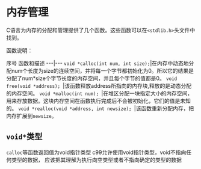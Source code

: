 # 内存管理

C语言为内存的分配和管理提供了几个函数。这些函数可以在` <stdlib.h> `头文件中找到。

函数说明：

序号	函数和描述
---|---
`void *calloc(int num, int size);`|在内存中动态地分配num个长度为size的连续空间，并将每一个字节都初始化为0。所以它的结果是分配了num*size个字节长度的内存空间，并且每个字节的值都是0。
`void free(void *address); `|该函数释放address所指向的内存块,释放的是动态分配的内存空间。
`void *malloc(int num); `|在堆区分配一块指定大小的内存空间，用来存放数据。这块内存空间在函数执行完成后不会被初始化，它们的值是未知的。
`void *realloc(void *address, int newsize); `|该函数重新分配内存，把内存扩展到`newsize`。

## `void*`类型

`calloc`等函数返回值为void指针类型 c99允许使用void指针类型，void不指向任何类型的数据，
应该把其理解为执行向空类型或者不指向确定的类型的数据